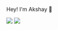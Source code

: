 Hey! I'm Akshay 👋


<img src="https://github-readme-stats.vercel.app/api?username=Akshaymonkv&&show_icons=true&&theme=dark&show_icons=true" >
<img src="https://github-readme-stats.vercel.app/api/top-langs/?username=akshaymonkv&layout=compact" >

